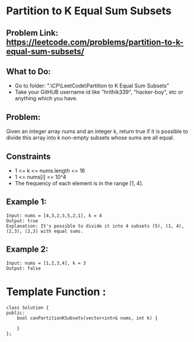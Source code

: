 # Partition to K Equal Sum Subsets
## Problem Link:  https://leetcode.com/problems/partition-to-k-equal-sum-subsets/
## What to Do:
 - Go to folder: ".\CP\LeetCode\Partition to K Equal Sum Subsets"
 - Take your GitHUB username id like "hrithik339", "hacker-boy", etc or anything which you have.
## Problem:
Given an integer array nums and an integer k, return true if it is possible to divide this array into k non-empty subsets whose sums are all equal.

## Constraints
 - 1 <= k <= nums.length <= 16
 - 1 <= nums[i] <= 10^4
 - The frequency of each element is in the range [1, 4].

## Example 1:
```
Input: nums = [4,3,2,3,5,2,1], k = 4
Output: true
Explanation: It's possible to divide it into 4 subsets (5), (1, 4), (2,3), (2,3) with equal sums.

```
## Example 2:
 ```
Input: nums = [1,2,3,4], k = 3
Output: false
```
# Template Function : 

```
class Solution {
public:
    bool canPartitionKSubsets(vector<int>& nums, int k) {
        
    }
};
```
